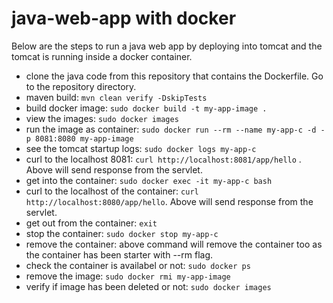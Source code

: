 # java-web-app with docker

Below are the steps to run a java web app by deploying into tomcat and the tomcat is running inside a docker container.

* clone the java code from this repository that contains the Dockerfile. Go to the repository directory.
* maven build: `mvn clean verify -DskipTests`
* build docker image: `sudo docker build -t my-app-image .`
* view the images: `sudo docker images`
* run the image as container: `sudo docker run --rm --name my-app-c -d -p 8081:8080 my-app-image`
* see the tomcat startup logs: `sudo docker logs my-app-c`
* curl to the localhost 8081: `curl http://localhost:8081/app/hello` . Above will send response from the servlet.
* get into the container: `sudo docker exec -it my-app-c bash`
* curl to the localhost of the container: `curl http://localhost:8080/app/hello`. Above will send response from the servlet.
* get out from the container: `exit`
* stop the container: `sudo docker stop my-app-c`
* remove the container: above command will remove the container too as the container has been starter with --rm flag.
* check the container is availabel or not: `sudo docker ps`
* remove the image: `sudo docker rmi my-app-image`
* verify if image has been deleted or not: `sudo docker images`
